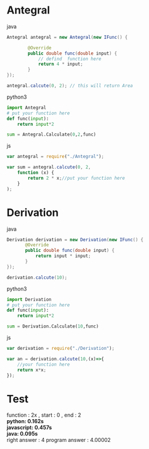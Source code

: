 # Antegral
java
~~~java
Antegral antegral = new Antegral(new IFunc() {

        @Override
        public double func(double input) {
            // defind  function here
            return 4 * input;
        }
});

antegral.calcute(0, 2); // this will return Area
~~~
python3
~~~python 
import Antegral 
# put your function here
def func(input):
    return input*2

sum = Antegral.Calculate(0,2,func)
~~~
js
~~~javascript
var antegral = require("./Antegral");

var sum = antegral.calcute(0, 2,
    function (x) {
        return 2 * x;//put your function here
    }
);
~~~


# Derivation
java
~~~java
Derivation derivation = new Derivation(new IFunc() {
       @Override
       public double func(double input) {
           return input * input;
       }
});

derivation.calcute(10);
~~~
python3
~~~python 
import Derivation
# put your function here
def func(input):
    return input*2

sum = Derivation.Calculate(10,func)
~~~
js
~~~javascript
var derivation = require("./Derivation");

var an = derivation.calcute(10,(x)=>{
    //your function here
    return x*x;
});
~~~

# Test
function : 2x ,
start : 0 ,
end : 2 <br> <b>
python: 0.162s <br>
javascript: 0.457s <br>
java: 0.095s <br> </b>
right answer : 4
program answer : 4.00002
